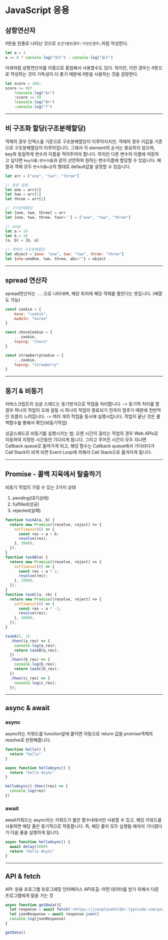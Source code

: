 # JavaScript 응용

## 삼항연산자

if문을 한줄로 나타난 것으로 `조건?참인경우:거짓인경우;`처럼 작성한다.

```javascript
let a = 3
a >= 0 ? console.log("양수") : console.log("음수")
```

아래처럼 삼항연산자를 이중으로 중첩해서 사용할수도 있다. 하지만, 이런 경우는 if문으로 작성하는 것이 가독성이 더 좋기 때문에 if문을 사용하는 것을 권장한다.

```javascript
let score = 100;
score >= 90?
	?console.log("A+")
    :score >= 50
    ?console.log("B+")
    :console.log("f")
```

------

## 비 구조화 할당(구조분해할당)

객체의 경우 인덱스를 기준으로 구조분해할당이 이루어지지만, 객체의 경우 키값을 기준으로 구조분해할당이 이루어집니다. 그래서 각 element의 순서는 중요하지 않으며, key와 동일하게 변수의 이름을 적어주어야 합니다. 하지만 다른 변수의 이름에 저장하고 싶다면 `key이름:변수이름`과 같이 선언하여 원하는 변수이름에 할당할 수 있습니다. 배열과 객체 모두 `변수이름=값`의 형태로 default값을 설정할 수 있습니다.

```javascript
let arr = ["one", "two", "three"]

// 일반 방법
let one = arr[0]
let two = arr[1]
let three = arr[2]

// 구조분해할당
let [one, two, three] = arr
let [one, two, three, four=''] = ["one", "two", "three"]

// swap
let a = 10
let b = 20
[a, b] = [b, a]

// 객체의 구조분해할당
let object = {one: "one", two: "two", three: "three"}
let {one:oneOne, two, three, abc=""} = object
```

------

## spread 연산자

spread연산자는 `...`으로 나타내며, 해당 위치에 해당 객체를 펼친다는 뜻입니다. (배열도 가능)

```javascript
const cookie = {
	base: "cookie",
    madeIn: "korea"
}

const chocoCookie = {
	...cookie,
    toping: "choco"
}

const strawberryCookie = {
	...cookie,
    toping: "strawberry"
}
```

------

## 동기 & 비동기

자바스크립트의 싱글 스레드는 동기방식으로 작업을 처리합니다. -> 동기적 처리를 할 경우 하나의 작업이 오래 걸릴 시 하나의 작업이 종료되기 전까지 멈추기 때문에 전반적인 흐름이 느려집니다. -> 여러 개의 작업을 동시에 실행시킵니다. 작업이 끝난 것은 콜백함수를 통해서 확인(비동기작업)

싱글스레드로 비동기를 실행시키는 법: 오랜 시간이 걸리는 작업의 경우 Web APIs로 이동하여 지정된 시간동안 기다리게 됩니다. 그리고 주어진 시간이 모두 지나면 Callback queue로 들어가게 되고, 해당 함수는 Callback queue에서 기다리다가 Call Stack이 비게 되면 Event Loop에 의해서 Call Stack으로 옮겨지게 됩니다.

------

## Promise - 콜백 지옥에서 탈출하기

비동기 작업이 가질 수 있는 3가지 상태

1. pending(대기상태)
2. fulfilled(성공)
3. rejected(실패)

```javascript
function taskA(a, b) {
  return new Promise((resolve, reject) => {
    setTimeout(() => {
      const res = a + b;
      resolve(res);
    }, 3000);
  });
}
function taskB(a) {
  return new Promise((resolve, reject) => {
    setTimeout(() => {
      const res = a * 2;
      resolve(res);
    }, 1000);
  });
}
function taskC(a, cb) {
  return new Promise((resolve, reject) => {
    setTimeout(() => {
      const res = a * -1;
      resolve(res);
    }, 2000);
  });
}

taskA(5, 1)
  .then((a_res) => {
    console.log(a_res);
    return taskB(a_res);
  })
  .then((b_res) => {
    console.log(b_res);
    return taskC(b_res);
  })
  .then((c_res) => {
    console.log(c_res);
  });
```

------

## async & await

### async

async라는 키워드를 function앞에 붙이면 자동으로 return 값을 promise객체의 resolve로 반환해줍니다.

```javascript
function hello() {
  return "hello"
}

async function helloAsync() {
  return "hello Async"
}

helloAsync().then((res) => {
  console.log(res)
})
```

### await

await키워드는 async라는 키워드가 붙은 함수내에서만 사용할 수 있고, 해당 키워드를 사용하면 해당 줄은 동기적으로 작동합니다. 즉, 해당 줄이 모두 실행될 때까지 기다렸다가 다음 줄을 실행하게 됩니다.

```javascript
async function helloAsync() {
  await delay(3000)
  return "hello Async"
}
```

------

## API & fetch

API: 응용 프로그램 프로그래밍 인터페이스 API호출: 어떤 데이터를 받기 위해서 다른 프로그램에게 말을 거는 것

```javascript
async function getData(){
  let response = await fetch('<https://jsonplaceholder.typicode.com/posts>')
  let jsonResponse = await response.json()
  console.log(jsonResponse)
}

getData()
```